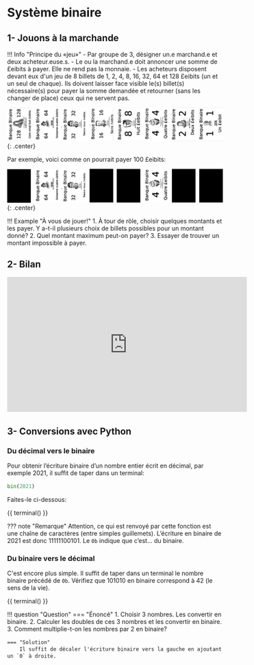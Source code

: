 # Système binaire

## 1- Jouons à la marchande

!!! Info "Principe du «jeu»"
    - Par groupe de 3, désigner un.e marchand.e et deux acheteur.euse.s.
    - Le ou la marchand.e doit annoncer une somme de £eibits à payer. Elle ne rend pas la monnaie.
    - Les acheteurs disposent devant eux d'un jeu de 8 billets de 1, 2, 4, 8, 16, 32, 64 et 128 £eibits (un et un seul de chaque). Ils doivent laisser face visible le(s) billet(s) nécessaire(s) pour payer la somme demandée et retourner (sans les changer de place) ceux qui ne servent pas.

![](jeu_billets.png){: .center}

Par exemple, voici comme on pourrait payer 100 £eibits:

![](100.png){: .center}

!!! Example "À vous de jouer!"
    1. À tour de rôle, choisir quelques montants et les payer. Y a-t-il plusieurs choix de billets possibles pour un montant donné?
    2. Quel montant maximum peut-on payer?
    3. Essayer de trouver un montant impossible à payer.


## 2- Bilan

<p align="center">
<iframe width="560" height="315" src="https://www.youtube.com/embed/VRdp_vaNRoY" title="YouTube video player" frameborder="0" allow="accelerometer; autoplay; clipboard-write; encrypted-media; gyroscope; picture-in-picture" allowfullscreen></iframe>
</p>

## 3- Conversions avec Python

### Du décimal vers le binaire

Pour obtenir l’écriture binaire d’un nombre entier écrit en décimal, par exemple 2021, il suffit de taper dans un terminal:

```python
bin(2021)
```

Faites-le ci-dessous:

{{ terminal() }}

??? note "Remarque"
    Attention, ce qui est renvoyé par cette fonction est une chaîne de caractères (entre simples guillemets). L’écriture en binaire de 2021 est donc 11111100101. Le `0b` indique que c’est... du binaire.

### Du binaire vers le décimal

C'est encore plus simple. Il suffit de taper dans un terminal le nombre binaire précédé de `0b`. Vérifiez que 101010 en binaire correspond à 42 (le sens de la vie).

{{ terminal() }}


!!! question "Question"
    === "Énoncé"
        1. Choisir 3 nombres. Les convertir en binaire.
        2. Calculer les doubles de ces 3 nombres et les convertir en binaire.
        3. Comment multiplie-t-on les nombres par 2 en binaire?

    === "Solution"
        Il suffit de décaler l'écriture binaire vers la gauche en ajoutant un `0` à droite.

